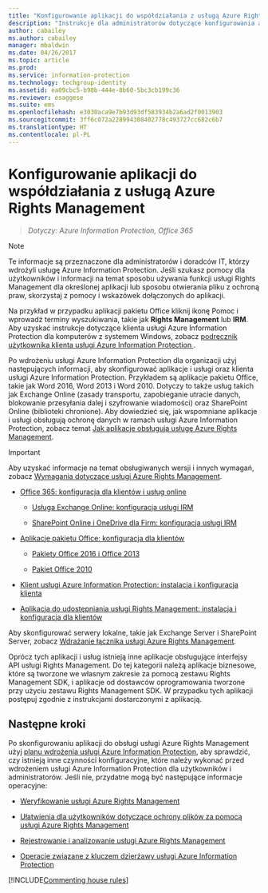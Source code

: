 ```yaml
---
title: "Konfigurowanie aplikacji do współdziałania z usługą Azure Rights Management — AIP"
description: "Instrukcje dla administratorów dotyczące konfigurowania aplikacji i usług do pracy z usługą zabezpieczającą Azure Rights Management w ramach usługi Azure Information Protection. Dotyczy to na przykład aplikacji pakietu Office, takich jak Word 2013 i Word 2010 oraz usług, takich jak Exchange Online (zasady transportu, zapobieganie utracie danych, blokowanie przesyłania dalej i szyfrowanie wiadomości) oraz SharePoint Online (biblioteki chronione)."
author: cabailey
ms.author: cabailey
manager: mbaldwin
ms.date: 04/26/2017
ms.topic: article
ms.prod: 
ms.service: information-protection
ms.technology: techgroup-identity
ms.assetid: ea09cbc5-b98b-444e-8b60-5bc3cb199c36
ms.reviewer: esaggese
ms.suite: ems
ms.openlocfilehash: e3030aca9e7b93d93df583934b2a6ad2f0013903
ms.sourcegitcommit: 3ff6c072a228994308402778c493727cc682c6b7
ms.translationtype: HT
ms.contentlocale: pl-PL
---
```

# <a name="configuring-applications-for-azure-rights-management"></a>Konfigurowanie aplikacji do współdziałania z usługą Azure Rights Management

>*Dotyczy: Azure Information Protection, Office 365*

> [!NOTE]
> Te informacje są przeznaczone dla administratorów i doradców IT, którzy wdrożyli usługę Azure Information Protection. Jeśli szukasz pomocy dla użytkowników i informacji na temat sposobu używania funkcji usługi Rights Management dla określonej aplikacji lub sposobu otwierania pliku z ochroną praw, skorzystaj z pomocy i wskazówek dołączonych do aplikacji.
>
> Na przykład w przypadku aplikacji pakietu Office kliknij ikonę Pomoc i wprowadź terminy wyszukiwania, takie jak **Rights Management** lub **IRM**. Aby uzyskać instrukcje dotyczące klienta usługi Azure Information Protection dla komputerów z systemem Windows, zobacz [podręcznik użytkownika klienta usługi Azure Information Protection ](../rms-client/client-user-guide.md).

Po wdrożeniu usługi Azure Information Protection dla organizacji użyj następujących informacji, aby skonfigurować aplikacje i usługi oraz klienta usługi Azure Information Protection. Przykładem są aplikacje pakietu Office, takie jak Word 2016, Word 2013 i Word 2010. Dotyczy to także usług takich jak Exchange Online (zasady transportu, zapobieganie utracie danych, blokowanie przesyłania dalej i szyfrowanie wiadomości) oraz SharePoint Online (biblioteki chronione). Aby dowiedzieć się, jak wspomniane aplikacje i usługi obsługują ochronę danych w ramach usługi Azure Information Protection, zobacz temat [Jak aplikacje obsługują usługę Azure Rights Management](../understand-explore/applications-support.md).

> [!IMPORTANT]
> Aby uzyskać informacje na temat obsługiwanych wersji i innych wymagań, zobacz [Wymagania dotyczące usługi Azure Rights Management](../get-started/requirements-azure-rms.md).

-   [Office 365: konfiguracja dla klientów i usług online](configure-office365.md)

    -   [Usługa Exchange Online: konfiguracja usługi IRM](configure-office365.md#exchange-online-irm-configuration)

    -   [SharePoint Online i OneDrive dla Firm: konfiguracja usługi IRM](configure-office365.md#sharepoint-online-and-onedrive-for-business-irm-configuration)

- [Aplikacje pakietu Office: konfiguracja dla klientów](configure-office-apps.md)

    -   [Pakiety Office 2016 i Office 2013](configure-office-apps.md#office-2016-and-office-2013)

    -   [Pakiet Office 2010](configure-office-apps.md#office-2010)

-   [Klient usługi Azure Information Protection: instalacja i konfiguracja klienta](configure-sharing-app.md)

-   [Aplikacja do udostępniania usługi Rights Management: instalacja i konfiguracja dla klientów](configure-sharing-app.md)


Aby skonfigurować serwery lokalne, takie jak Exchange Server i SharePoint Server, zobacz [Wdrażanie łącznika usługi Azure Rights Management](deploy-rms-connector.md).

Oprócz tych aplikacji i usług istnieją inne aplikacje obsługujące interfejsy API usługi Rights Management. Do tej kategorii należą aplikacje biznesowe, które są tworzone we własnym zakresie za pomocą zestawu Rights Management SDK, i aplikacje od dostawców oprogramowania tworzone przy użyciu zestawu Rights Management SDK. W przypadku tych aplikacji postępuj zgodnie z instrukcjami dostarczonymi z aplikacją.

## <a name="next-steps"></a>Następne kroki
Po skonfigurowaniu aplikacji do obsługi usługi Azure Rights Management użyj [planu wdrożenia usługi Azure Information Protection](../plan-design/deployment-roadmap.md), aby sprawdzić, czy istnieją inne czynności konfiguracyjne, które należy wykonać przed wdrożeniem usługi Azure Information Protection dla użytkowników i administratorów. Jeśli nie, przydatne mogą być następujące informacje operacyjne:

- [Weryfikowanie usługi Azure Rights Management](verify.md)

- [Ułatwienia dla użytkowników dotyczące ochrony plików za pomocą usługi Azure Rights Management](help-users.md)

- [Rejestrowanie i analizowanie usługi Azure Rights Management](log-analyze-usage.md)

- [Operacje związane z kluczem dzierżawy usługi Azure Information Protection](operations-tenant-key.md)

[!INCLUDE[Commenting house rules](../includes/houserules.md)]

